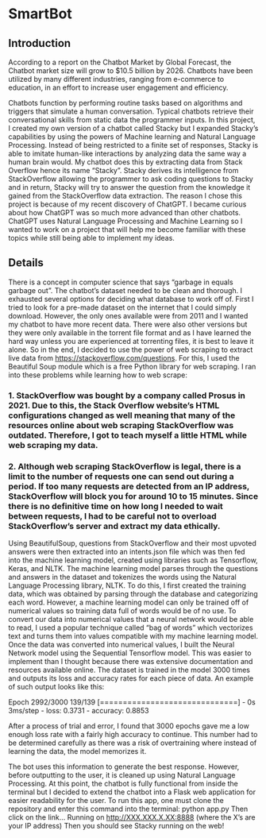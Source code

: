 # SmartBot

## Introduction
According to a report on the Chatbot Market by Global Forecast, the Chatbot market size will grow to $10.5 billion by 2026. Chatbots have been utilized by many different industries, ranging from e-commerce to education, in an effort to increase user engagement and efficiency. 

Chatbots function by performing routine tasks based on algorithms and triggers that simulate a human conversation. Typical chatbots retrieve their conversational skills from static data the programmer inputs. In this project, I created my own version of a chatbot called Stacky but I expanded Stacky’s capabilities by using the powers of Machine learning and Natural Language Processing. Instead of being restricted to a finite set of responses, Stacky is able to imitate human-like interactions by analyzing data the same way a human brain would. My chatbot does this by extracting data from Stack Overflow hence its name “Stacky”. Stacky derives its intelligence from StackOverflow allowing the programmer to ask coding questions to Stacky and in return, Stacky will try to answer the question from the knowledge it gained from the StackOverflow data extraction. The reason I chose this project is because of my recent discovery of ChatGPT. I became curious about how ChatGPT was so much more advanced than other chatbots. ChatGPT uses Natural Language Processing and Machine Learning so I wanted to work on a project that will help me become familiar with these topics while still being able to implement my ideas.

## Details
There is a concept in computer science that says “garbage in equals garbage out”. The chatbot’s dataset needed to be clean and thorough. I exhausted several options for deciding what database to work off of. First I tried to look for a pre-made dataset on the internet that I could simply download. However, the only ones available were from 2011 and I wanted my chatbot to have more recent data. There were also other versions but they were only available in the torrent file format and as I have learned the hard way unless you are experienced at torrenting files, it is best to leave it alone. So in the end, I decided to use the power of web scraping to extract live data from https://stackoverflow.com/questions. For this, I used the Beautiful Soup module which is a free Python library for web scraping. I ran into these problems while learning how to web scrape:

### 1. StackOverflow was bought by a company called Prosus in 2021. Due to this, the Stack Overflow website’s HTML configurations changed as well meaning that many of the resources online about web scraping StackOverflow was outdated. Therefore, I got to teach myself a little HTML while web scraping my data.

### 2. Although web scraping StackOverflow is legal, there is a limit to the number of requests one can send out during a period. If too many requests are detected from an IP address, StackOverflow will block you for around 10 to 15 minutes. Since there is no definitive time on how long I needed to wait between requests, I had to be careful not to overload StackOverflow’s server and extract my data ethically.

Using BeautifulSoup, questions from StackOverflow and their most upvoted answers were then extracted into an intents.json file which was then fed into the machine learning model, created using libraries such as Tensorflow, Keras, and NLTK. The machine learning model parses through the questions and answers in the dataset and tokenizes the words using the Natural Language Processing library, NLTK. To do this, I first created the training data, which was obtained by parsing through the database and categorizing each word. However, a machine learning model can only be trained off of numerical values so training data full of words would be of no use. To convert our data into numerical values that a neural network would be able to read, I used a popular technique called “bag of words” which vectorizes text and turns them into values compatible with my machine learning model. Once the data was converted into numerical values, I built the Neural Network model using the Sequential Tensorflow model. This was easier to implement than I thought because there was extensive documentation and resources available online. The dataset is trained in the model 3000 times and outputs its loss and accuracy rates for each piece of data. An example of such output looks like this:

Epoch 2992/3000
139/139 [==============================] - 0s 3ms/step - loss: 0.3731 - accuracy: 0.8853

After a process of trial and error, I found that 3000 epochs gave me a low enough loss rate with a fairly high accuracy to continue. This number had to be determined carefully as there was a risk of overtraining where instead of learning the data, the model memorizes it.

The bot uses this information to generate the best response. However, before outputting to the user, it is cleaned up using Natural Language Processing. At this point, the chatbot is fully functional from inside the terminal but I decided to extend the chatbot into a Flask web application for easier readability for the user. To run this app, one must clone the repository and enter this command into the terminal: python app.py Then click on the link... Running on http://XXX.XXX.X.XX:8888 (where the X’s are your IP address) Then you should see Stacky running on the web!
